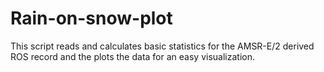 # Rain-on-snow-plot
This script reads and calculates basic statistics for the AMSR-E/2 derived ROS record and the plots the data for an easy visualization.

